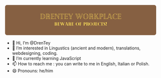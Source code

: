 ![DrenTey Workspace](img/DrenTeyWorkplace.png)
- 👋 Hi, I’m @DrenTey
- 👀 I’m interested in Lingustics (ancient and modern), translations, webdesigning, coding.
- 🌱 I’m currently learning  JavaScript
- 📫 How to reach me : you can write to me in English, Italian or Polish.
- 😄 Pronouns: he/him
